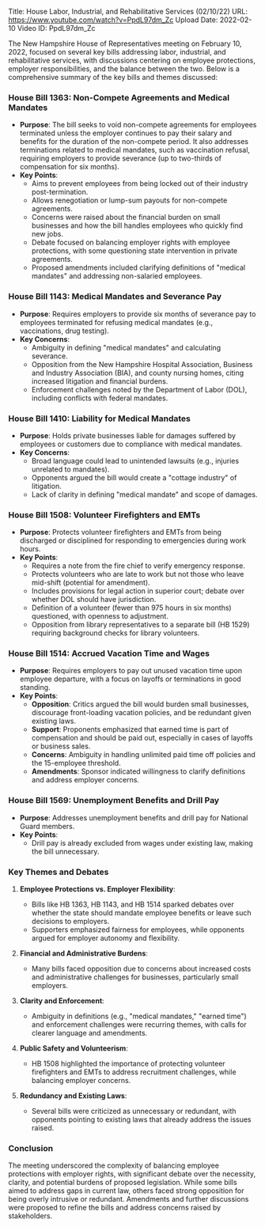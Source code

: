 Title: House Labor, Industrial, and Rehabilitative Services (02/10/22)
URL: https://www.youtube.com/watch?v=PpdL97dm_Zc
Upload Date: 2022-02-10
Video ID: PpdL97dm_Zc

The New Hampshire House of Representatives meeting on February 10, 2022, focused on several key bills addressing labor, industrial, and rehabilitative services, with discussions centering on employee protections, employer responsibilities, and the balance between the two. Below is a comprehensive summary of the key bills and themes discussed:

### **House Bill 1363: Non-Compete Agreements and Medical Mandates**
- **Purpose**: The bill seeks to void non-compete agreements for employees terminated unless the employer continues to pay their salary and benefits for the duration of the non-compete period. It also addresses terminations related to medical mandates, such as vaccination refusal, requiring employers to provide severance (up to two-thirds of compensation for six months).
- **Key Points**:
  - Aims to prevent employees from being locked out of their industry post-termination.
  - Allows renegotiation or lump-sum payouts for non-compete agreements.
  - Concerns were raised about the financial burden on small businesses and how the bill handles employees who quickly find new jobs.
  - Debate focused on balancing employer rights with employee protections, with some questioning state intervention in private agreements.
  - Proposed amendments included clarifying definitions of "medical mandates" and addressing non-salaried employees.

### **House Bill 1143: Medical Mandates and Severance Pay**
- **Purpose**: Requires employers to provide six months of severance pay to employees terminated for refusing medical mandates (e.g., vaccinations, drug testing).
- **Key Concerns**:
  - Ambiguity in defining "medical mandates" and calculating severance.
  - Opposition from the New Hampshire Hospital Association, Business and Industry Association (BIA), and county nursing homes, citing increased litigation and financial burdens.
  - Enforcement challenges noted by the Department of Labor (DOL), including conflicts with federal mandates.

### **House Bill 1410: Liability for Medical Mandates**
- **Purpose**: Holds private businesses liable for damages suffered by employees or customers due to compliance with medical mandates.
- **Key Concerns**:
  - Broad language could lead to unintended lawsuits (e.g., injuries unrelated to mandates).
  - Opponents argued the bill would create a "cottage industry" of litigation.
  - Lack of clarity in defining "medical mandate" and scope of damages.

### **House Bill 1508: Volunteer Firefighters and EMTs**
- **Purpose**: Protects volunteer firefighters and EMTs from being discharged or disciplined for responding to emergencies during work hours.
- **Key Points**:
  - Requires a note from the fire chief to verify emergency response.
  - Protects volunteers who are late to work but not those who leave mid-shift (potential for amendment).
  - Includes provisions for legal action in superior court; debate over whether DOL should have jurisdiction.
  - Definition of a volunteer (fewer than 975 hours in six months) questioned, with openness to adjustment.
  - Opposition from library representatives to a separate bill (HB 1529) requiring background checks for library volunteers.

### **House Bill 1514: Accrued Vacation Time and Wages**
- **Purpose**: Requires employers to pay out unused vacation time upon employee departure, with a focus on layoffs or terminations in good standing.
- **Key Points**:
  - **Opposition**: Critics argued the bill would burden small businesses, discourage front-loading vacation policies, and be redundant given existing laws.
  - **Support**: Proponents emphasized that earned time is part of compensation and should be paid out, especially in cases of layoffs or business sales.
  - **Concerns**: Ambiguity in handling unlimited paid time off policies and the 15-employee threshold.
  - **Amendments**: Sponsor indicated willingness to clarify definitions and address employer concerns.

### **House Bill 1569: Unemployment Benefits and Drill Pay**
- **Purpose**: Addresses unemployment benefits and drill pay for National Guard members.
- **Key Points**:
  - Drill pay is already excluded from wages under existing law, making the bill unnecessary.

### **Key Themes and Debates**
1. **Employee Protections vs. Employer Flexibility**:
   - Bills like HB 1363, HB 1143, and HB 1514 sparked debates over whether the state should mandate employee benefits or leave such decisions to employers.
   - Supporters emphasized fairness for employees, while opponents argued for employer autonomy and flexibility.

2. **Financial and Administrative Burdens**:
   - Many bills faced opposition due to concerns about increased costs and administrative challenges for businesses, particularly small employers.

3. **Clarity and Enforcement**:
   - Ambiguity in definitions (e.g., "medical mandates," "earned time") and enforcement challenges were recurring themes, with calls for clearer language and amendments.

4. **Public Safety and Volunteerism**:
   - HB 1508 highlighted the importance of protecting volunteer firefighters and EMTs to address recruitment challenges, while balancing employer concerns.

5. **Redundancy and Existing Laws**:
   - Several bills were criticized as unnecessary or redundant, with opponents pointing to existing laws that already address the issues raised.

### **Conclusion**
The meeting underscored the complexity of balancing employee protections with employer rights, with significant debate over the necessity, clarity, and potential burdens of proposed legislation. While some bills aimed to address gaps in current law, others faced strong opposition for being overly intrusive or redundant. Amendments and further discussions were proposed to refine the bills and address concerns raised by stakeholders.
